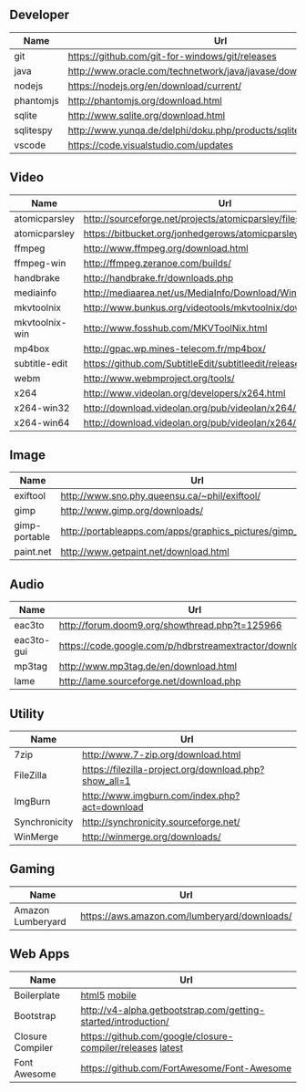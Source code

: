 
## Developer
Name          | Url                                                                | Version
----          | ---                                                                | ---
git           | https://github.com/git-for-windows/git/releases                    | 2.12.0
java          | http://www.oracle.com/technetwork/java/javase/downloads/index.html | 8u121
nodejs        | https://nodejs.org/en/download/current/                            | 7.7.2
phantomjs     | http://phantomjs.org/download.html                                 | 2.1.1
sqlite        | http://www.sqlite.org/download.html                                | 3.17.0
sqlitespy     | http://www.yunqa.de/delphi/doku.php/products/sqlitespy/index       | 1.9.11
vscode        | https://code.visualstudio.com/updates                              | 1.10.1

## Video
Name           | Url                                                                | Version
----           | ---                                                                | ---
atomicparsley  | http://sourceforge.net/projects/atomicparsley/files/atomicparsley/ | 0.9.0
atomicparsley  | https://bitbucket.org/jonhedgerows/atomicparsley/downloads         | 0.9.6
ffmpeg         | http://www.ffmpeg.org/download.html                                | 3.2.4
ffmpeg-win     | http://ffmpeg.zeranoe.com/builds/                                  | 
handbrake      | http://handbrake.fr/downloads.php                                  | 1.0.3
mediainfo      | http://mediaarea.net/us/MediaInfo/Download/Windows                 | 0.7.93
mkvtoolnix     | http://www.bunkus.org/videotools/mkvtoolnix/downloads.html         | 9.9.0
mkvtoolnix-win | http://www.fosshub.com/MKVToolNix.html                             | 9.9.0
mp4box         | http://gpac.wp.mines-telecom.fr/mp4box/                            | 0.6.2
subtitle-edit  | https://github.com/SubtitleEdit/subtitleedit/releases              | 3.5.2
webm           | http://www.webmproject.org/tools/                                  | 
x264           | http://www.videolan.org/developers/x264.html                       | 
x264-win32     | http://download.videolan.org/pub/videolan/x264/binaries/win32/     | 
x264-win64     | http://download.videolan.org/pub/videolan/x264/binaries/win64/     | 

## Image
Name          | Url                                                                | Version
----          | ---                                                                | ---
exiftool      | http://www.sno.phy.queensu.ca/~phil/exiftool/                      | 10.46
gimp          | http://www.gimp.org/downloads/                                     | 2.8.20
gimp-portable | http://portableapps.com/apps/graphics_pictures/gimp_portable       | 2.8.20
paint.net     | http://www.getpaint.net/download.html                              | 4.0.13

## Audio
Name       | Url                                                          | Version
---        | ---                                                          | ---
eac3to     | http://forum.doom9.org/showthread.php?t=125966               | 3.31
eac3to-gui | https://code.google.com/p/hdbrstreamextractor/downloads/list | 0.8
mp3tag     | http://www.mp3tag.de/en/download.html                        | 2.81
lame       | http://lame.sourceforge.net/download.php                     | 3.99

## Utility
Name          | Url
----          | ---
7zip          | http://www.7-zip.org/download.html                     | 16.04
FileZilla     | https://filezilla-project.org/download.php?show_all=1  | 3.24.1
ImgBurn       | http://www.imgburn.com/index.php?act=download          | 2.5.8.0
Synchronicity | http://synchronicity.sourceforge.net/                  | 6.0
WinMerge      | http://winmerge.org/downloads/                         | 2.14.0

## Gaming
Name              | Url
----              | ---
Amazon Lumberyard | https://aws.amazon.com/lumberyard/downloads/

## Web Apps
Name             | Url
----             | ---
Boilerplate      | [html5](http://html5boilerplate.com) [mobile](http://html5boilerplate.com/mobile)
Bootstrap        | http://v4-alpha.getbootstrap.com/getting-started/introduction/
Closure Compiler | https://github.com/google/closure-compiler/releases [latest](http://dl.google.com/closure-compiler/compiler-latest.zip)
Font Awesome     | https://github.com/FortAwesome/Font-Awesome
